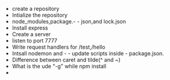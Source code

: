 - create a repository
- Intialize the repository
- node_modules,package.- - json,and lock.json
- Install express
- Create a server
- listen to port 7777
- Write request handlers for /test,/hello
- Intsall nodemon and - - update scripts inside - package.json.
- Difference between caret and tilde(^ and ~)
- What is the ude "-g" while npm install
- 
